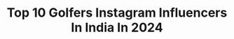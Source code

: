 ---
title: Top 10 Golfers Instagram Influencers In India In 2024
description: >-
  Find top golfers Instagram influencers in India in 2024. Most popular hashtags: #love #picoftheday #trending #reelsindia.
platform: Instagram
hits: 9
text_top: See the best Instagram accounts on inBeat.
text_bottom: Our platform aggregates 9 Instagram influencers like this in India for you to collaborate.
profiles:
  - username: "georgiahall23"
    fullname: >-
      Georgia Hall
    bio: >-
      🏴󠁧󠁢󠁥󠁮󠁧󠁿 Professional golfer @lpga_tour / @letgolf ✉️ georgiahgolf@gmail.com 🌍 Traveller with @harrytyrrell1 🥰
    location: "India"
    followers: 45668
    engagement: 425
    commentsToLikes: 0.016948
    id: ck0ttrw3d424e0i190icjmpen
    verified: true
    hashtags: "#aigwo, #aigallies, #worldclass, #iwearcallaway"
  - username: "tarsem_jassar_fan_page"
    fullname: >-
      Tarsem Jassar
    bio: >-
      VEHLI JANTA TEAM MEMBER ❤ Singer Actor Writer Respect Love u All Snapchat : Tarsemjassar
    location: "India"
    followers: 199285
    engagement: 197
    commentsToLikes: 0.009403
    id: ck8t3jp5v3he40j78dlfynn3o
    verified: false
    hashtags: "#personality, #punjabi, #kisanektazindabaad, #mustache"
  - username: "gauravsbajaj"
    fullname: >-
      Gaurav S Bajaj
    bio: >-
      ACTOR Managed by : @dharmishthadagia
    location: "India"
    followers: 392188
    engagement: 110
    commentsToLikes: 0.011736
    id: ckaov9cb63lhh0i78la0jx3w3
    verified: true
    hashtags: "#mensfashion, #picoftheday, #styling, #ganpatibappamorya"
  - username: "romitrajprasher"
    fullname: >-
      Romiit Raaj
    bio: >-
      Actor.Reader.Sportsman.Retro Songs.Fitness Freak Mail here for collaborations: 📩romiitraaj@gmail.com ❤️ https://youtu.be/M3zhMjWlb-g
    location: "India"
    followers: 1033763
    engagement: 52
    commentsToLikes: 0.032875
    id: ck6ubjfyb9xml0j71r66jsth8
    verified: true
    hashtags: "#artist, #familytime, #cityofjoykolkata, #love"
  - username: "sanujbirlaart"
    fullname: >-
      Sanuj Birla
    bio: >-
      www.sanujbirlaart.com Art is my passion🖌 For custom artwork contact at sanujbirla@gmail.com #sanujbirlaart
    location: "India"
    followers: 51825
    engagement: 14
    commentsToLikes: 0.002035
    id: ck6u8zfe3ulbd0j71ff05n6cs
    verified: false
    hashtags: "#sculpture, #indianart, #indianpopart, #sanujbirlaart"
  - username: "p1xar.gr4m"
    fullname: >-
      Schwäble
    bio: >-
      ♧CuRRentlY iN leCh @severins.lech ☆☆☆☆☆s ♤CHRistmaSKId🎉❄🎁☃️🎄 🤑100%$ugarFR€€ ♡fooDie@traveLLer 🌍📌🏌️‍♂️⛷🔪👩‍🍳🔐🚢⚓🏁 ☆cOuntrieS dOne 71/194 sTuTTgarT 🇩🇪
    location: "India"
    followers: 10479
    engagement: 287
    commentsToLikes: 0.030453
    id: ck5zs4ehfxszq0i145ekw06dd
    verified: false
    hashtags: "#frauschnabelstedt, #severinshotels, #pinkisbeautiful, #cedricgrolet"
  - username: "framesbypulkit"
    fullname: >-
      Pulkit Gandher | Product | Travel | Design | India
    bio: >-
      Co-founder at @usmediaworks 📸 • Photography | Videography | Graphic Design 🇮🇳 • Bhopal, MP 📧 • pulkitgandher@gmail.com 🤝 • DM for Collabs
    location: "India"
    followers: 3919
    engagement: 1404
    commentsToLikes: 0.097107
    id: ckaowdd3x8flh0i78zmzp4xug
    verified: false
    hashtags: "#capturetomorrow, #flatlay, #nikonathome, #indiagram"
  - username: "anil_sansanwal"
    fullname: >-
      Anil SanSanwal🇮🇳🙏🇮🇳
    bio: >-
      🙋🏻‍♂️ Fitness and Health Coach 🥗 Nutrionist 📱 Online Training Plans 📲 🏋️‍♀️ 1:1 Personal Training @movement_based_fitness 📍 Gurugram - India 🇮🇳
    location: "India"
    followers: 29225
    engagement: 118
    commentsToLikes: 0.019819
    id: ck137eyvdb7mp0i19rwfx3100
    verified: false
    hashtags: "#fitnessmotivation, #coach, #nutrition, #workout"
  - username: "martinionheels"
    fullname: >-
      Karishma Kambo
    bio: >-
      Indian at heart,Global in mind LUXURY epicurean-wearable FASHION-SKIN/MAKEUP tips-TRAVEL-Real TALKS ✉️ karishma@martinionheels.com Est2016,📍Delhi 🇮🇳
    location: "India"
    followers: 308568
    engagement: 172
    commentsToLikes: 0.010327
    id: ckaosqvujsoux0i78jav7gn4m
    verified: false
    hashtags: "#makeup, #delhi, #delhimakeupartist, #holiday"
---